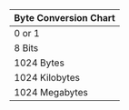 |Byte Conversion Chart|
|---------------------|
|0 or 1|1 Bit|
|8 Bits|1 Byte|
|1024 Bytes|1 Kilobyte|
|1024 Kilobytes|1 Megabyte|
|1024 Megabytes|1 Gigabyte|